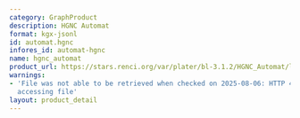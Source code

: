 ```yaml
---
category: GraphProduct
description: HGNC Automat
format: kgx-jsonl
id: automat.hgnc
infores_id: automat-hgnc
name: hgnc_automat
product_url: https://stars.renci.org/var/plater/bl-3.1.2/HGNC_Automat/latest/kgx_files
warnings:
- 'File was not able to be retrieved when checked on 2025-08-06: HTTP 404 error when
  accessing file'
layout: product_detail
---
```

